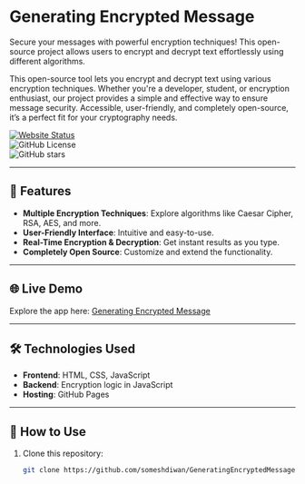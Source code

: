 # Generating Encrypted Message  

Secure your messages with powerful encryption techniques! This open-source project allows users to encrypt and decrypt text effortlessly using different algorithms.

This open-source tool lets you encrypt and decrypt text using various encryption techniques. Whether you're a developer, student, or encryption enthusiast, our project provides a simple and effective way to ensure message security. Accessible, user-friendly, and completely open-source, it’s a perfect fit for your cryptography needs.

[![Website Status](https://img.shields.io/website?url=https%3A%2F%2Fsomeshdiwan.github.io%2FGeneratingEncryptedMessage)](https://someshdiwan.github.io/GeneratingEncryptedMessage)  
![GitHub License](https://img.shields.io/github/license/someshdiwan/GeneratingEncryptedMessage)  
![GitHub stars](https://img.shields.io/github/stars/someshdiwan/GeneratingEncryptedMessage)  

---

## 🚀 Features  

- **Multiple Encryption Techniques**: Explore algorithms like Caesar Cipher, RSA, AES, and more.  
- **User-Friendly Interface**: Intuitive and easy-to-use.  
- **Real-Time Encryption & Decryption**: Get instant results as you type.  
- **Completely Open Source**: Customize and extend the functionality.  

---

## 🌐 Live Demo  

Explore the app here: [Generating Encrypted Message](https://someshdiwan.github.io/GeneratingEncryptedMessage)  

---

## 🛠️ Technologies Used  

- **Frontend**: HTML, CSS, JavaScript  
- **Backend**: Encryption logic in JavaScript  
- **Hosting**: GitHub Pages  

---

## 📜 How to Use  

1. Clone this repository:  
   ```bash
   git clone https://github.com/someshdiwan/GeneratingEncryptedMessage.git
